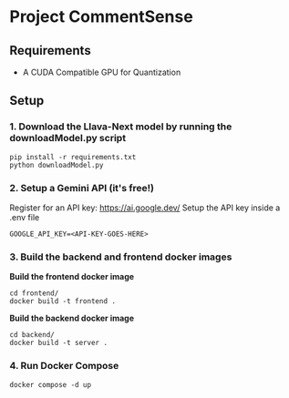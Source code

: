 # Project CommentSense

## Requirements
- A CUDA Compatible GPU for Quantization

## Setup

### 1. Download the Llava-Next model by running the downloadModel.py script
```
pip install -r requirements.txt
python downloadModel.py
```

### 2. Setup a Gemini API (it's free!)
Register for an API key: https://ai.google.dev/
Setup the API key inside a .env file
```.env
GOOGLE_API_KEY=<API-KEY-GOES-HERE>
```

### 3. Build the backend and frontend docker images
**Build the frontend docker image**
```
cd frontend/
docker build -t frontend .
```

**Build the backend docker image**
```
cd backend/
docker build -t server .
```

### 4. Run Docker Compose
```
docker compose -d up
```